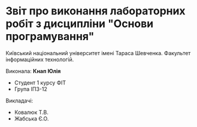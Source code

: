 # Звіт про виконання лабораторних робіт з дисципліни "Основи програмування"

Київський національний університет імені Тараса Шевченка.
Факультет інформаційних технологій.

Виконала: **Кнап Юлія**

- Студент 1 курсу ФІТ
- Група ІПЗ-12

Викладачі:

- Ковалюк Т.В.
- Жабська Є.О.
